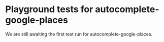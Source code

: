 # Playground tests for autocomplete-google-places
We are still awaiting the first test run for autocomplete-google-places.
